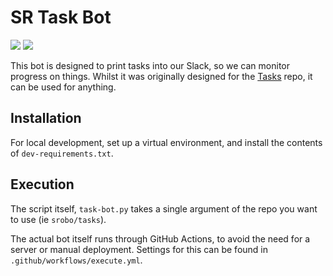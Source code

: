 # SR Task Bot

![](https://github.com/RealOrangeOne/sr-task-bot/workflows/Tests/badge.svg)
![](https://github.com/RealOrangeOne/sr-task-bot/workflows/Execute/badge.svg)

This bot is designed to print tasks into our Slack, so we can monitor progress on things. Whilst it was originally designed for the [Tasks](https://github.com/srobo/tasks/issues) repo, it can be used for anything.

## Installation

For local development, set up a virtual environment, and install the contents of `dev-requirements.txt`.


## Execution

The script itself, `task-bot.py` takes a single argument of the repo you want to use (ie `srobo/tasks`).

The actual bot itself runs through GitHub Actions, to avoid the need for a server or manual deployment. Settings for this can be found in `.github/workflows/execute.yml`.
